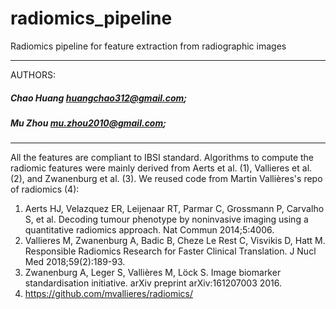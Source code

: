 # radiomics_pipeline
Radiomics pipeline for feature extraction from radiographic images

-------------------------------------------------------------------------
AUTHORS: 

##### Chao Huang <huangchao312@gmail.com>;
##### Mu Zhou <mu.zhou2010@gmail.com>;
-------------------------------------------------------------------------

All the features are compliant to IBSI standard. Algorithms to compute the radiomic features were mainly derived from Aerts et al. (1), Vallieres et al. (2), and Zwanenburg et al. (3). We reused code from Martin Vallières's repo of radiomics (4): 
1.	Aerts HJ, Velazquez ER, Leijenaar RT, Parmar C, Grossmann P, Carvalho S, et al. Decoding tumour phenotype by noninvasive imaging using a quantitative radiomics approach. Nat Commun 2014;5:4006.
2.	Vallieres M, Zwanenburg A, Badic B, Cheze Le Rest C, Visvikis D, Hatt M. Responsible Radiomics Research for Faster Clinical Translation. J Nucl Med 2018;59(2):189-93.
3.	Zwanenburg A, Leger S, Vallières M, Löck S. Image biomarker standardisation initiative. arXiv preprint arXiv:161207003 2016.
4.	https://github.com/mvallieres/radiomics/

